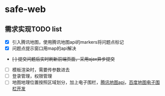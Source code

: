 # safe-web
## 需求实现TODO list
* [x] 引入腾讯地图，使用腾讯地图api的markers将问题点标记
* [x] 问题点提示窗口用map的api解决
* ~~[ ] 提交问题后实时刷新前端页面，采用ajax异步提交~~
* [ ] 模板渲染时，需要传参数进去
* [ ] 登录管理，权限管理
* [ ] 地图地理位置按照区域划分，加上电子围栏，[腾讯地图api](http://bbs.map.qq.com/thread-8859-1-1.html)，[百度地图电子围栏开发](http://www.cnblogs.com/dongh/p/6589503.html)